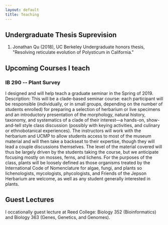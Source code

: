 ```yaml
---
layout: default
title: Teaching
---
```

## Undergraduate Thesis Suprevision

1. Jonathan Qu (2018), UC Berkeley Undergraduate honors thesis, "Resolving reticulate evolution of Polysticum in California."

## Upcoming Courses I teach
### IB 290 -- Plant Survey
I designed and will help teach a graduate seminar in the Spring of 2019.
Description: This will be a clade-based seminar course: each participant will be responsible (individually, or in small groups, depending on the number of students enrolled) for preparing a selection of herbarium or live specimens and an introductory presentation of the morphology, natural history, taxonomy, and systematics of a clade of their interest—a hands-on, show-and-tell style class discussion (possibly with keying activities, and culinary or ethnobotanical experiences). The instructors will work with the herbarium and UCMP to allow students access to most of the museum material and will then take a backseat to their expertise, though they will lead a couple discussions themselves. The level of the material covered will thus be largely driven by the students taking the course, but we anticipate focusing mostly on mosses, ferns, and lichens. For the purposes of the class, plants will be loosely defined as those organisms treated by the International Code of Nomenclature for algae, fungi, and plants so lichenologists, mycologists, phycologists, and Friends of the Jepson Herbarium are welcome, as well as any student generally interested in plants.

## Guest Lectures
I occationally guest lecture at Reed College: Biology 352 (Bioinformatics) and Biology 363 (Genes, Genetics, and Genomes).

